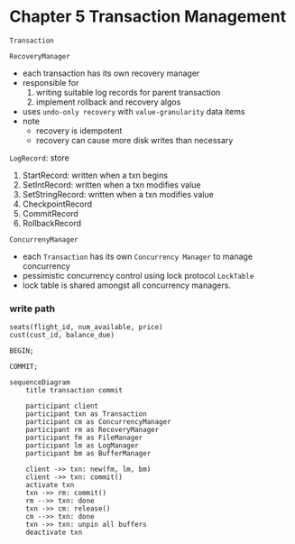 # Chapter 5 Transaction Management

`Transaction`

`RecoveryManager`
- each transaction has its own recovery manager
- responsible for 
  1. writing suitable log records for parent transaction
  2. implement rollback and recovery algos
- uses `undo-only recovery` with `value-granularity` data items
- note
  - recovery is idempotent
  - recovery can cause more disk writes than necessary

`LogRecord`: store
1. StartRecord: written when a txn begins
2. SetIntRecord: written when a txn modifies value
3. SetStringRecord: written when a txn modifies value
4. CheckpointRecord
5. CommitRecord
6. RollbackRecord

`ConcurrenyManager`
- each `Transaction` has its own `Concurrency Manager` to manage concurrency
- pessimistic concurrency control using lock protocol `LockTable`
- lock table is shared amongst all concurrency managers.

### write path

```
seats(flight_id, num_available, price)
cust(cust_id, balance_due)

BEGIN;

COMMIT;
```

```mermaid
sequenceDiagram
    title transaction commit
    
    participant client
    participant txn as Transaction
    participant cm as ConcurrencyManager
    participant rm as RecoveryManager
    participant fm as FileManager
    participant lm as LogManager
    participant bm as BufferManager
    
    client ->> txn: new(fm, lm, bm)
    client ->> txn: commit()
    activate txn
    txn ->> rm: commit()
    rm -->> txn: done
    txn ->> cm: release()
    cm -->> txn: done
    txn ->> txn: unpin all buffers
    deactivate txn

```